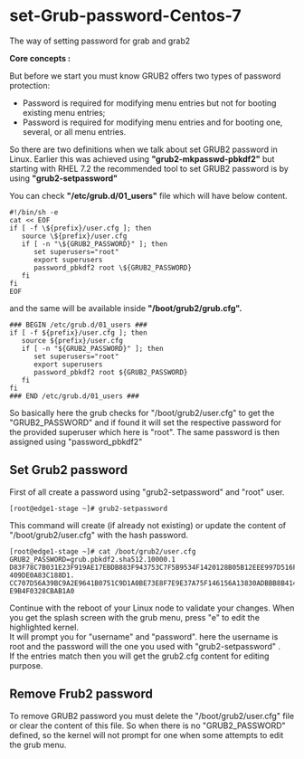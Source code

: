 # set-Grub-password-Centos-7
The way of setting password for grab and grab2

**Core concepts :**

But before we start you must know GRUB2 offers two types of password protection:<br /> 
* Password is required for modifying menu entries but not for booting existing menu entries;<br />
* Password is required for modifying menu entries and for booting one, several, or all menu entries.<br />

So there are two definitions when we talk about set GRUB2 password in Linux. Earlier this was achieved using **"grub2-mkpasswd-pbkdf2"** but starting
with RHEL 7.2 the recommended tool to set GRUB2 password is by using **"grub2-setpassword"**

You can check **"/etc/grub.d/01_users"** file which will have below content.
```
#!/bin/sh -e
cat << EOF
if [ -f \${prefix}/user.cfg ]; then
   source \${prefix}/user.cfg
   if [ -n "\${GRUB2_PASSWORD}" ]; then
      set superusers="root"
      export superusers
      password_pbkdf2 root \${GRUB2_PASSWORD}
   fi
fi
EOF
```

and the same will be available inside **"/boot/grub2/grub.cfg".**
```
### BEGIN /etc/grub.d/01_users ###
if [ -f ${prefix}/user.cfg ]; then
   source ${prefix}/user.cfg
   if [ -n "${GRUB2_PASSWORD}" ]; then
      set superusers="root"
      export superusers
      password_pbkdf2 root ${GRUB2_PASSWORD}
   fi
fi
### END /etc/grub.d/01_users ###
```
So basically here the grub checks for "/boot/grub2/user.cfg" to get the "GRUB2_PASSWORD" and if found it will set the respective password for the
provided superuser which here is "root". The same password is then assigned using "password_pbkdf2"

## Set Grub2 password
First of all create a password using "grub2-setpassword" and "root" user.
```
[root@edge1-stage ~]# grub2-setpassword
```
This command will create (if already not existing) or update the content of "/boot/grub2/user.cfg" with the hash password.
```
[root@edge1-stage ~]# cat /boot/grub2/user.cfg
GRUB2_PASSWORD=grub.pbkdf2.sha512.10000.1
D83F78C7B031E23F919AE17EBDB883F943753C7F5B9534F1420128B05B12EEE997D516FF166904AC7D42C64471E7B1BB6B5B7C20F79A65D5
409DE0A83C188D1.
CC707D56A39BC9A2E9641B0751C9D1A0BE73E8F7E9E37A75F146156A13830ADBBB8B414D1FD473CE67FC7CF70E4E0D2D3199420329A9E614
E9B4F0328CBAB1A0
```
Continue with the reboot of your Linux node to validate your changes. When you get the splash screen with the grub menu, press "e" to edit the
highlighted kernel.<br />
It will prompt you for "username" and "password". here the username is root and the password will the one you used with "grub2-setpassword" .<br />
If the entries match then you will get the grub2.cfg content for editing purpose.

## Remove Frub2 password
To remove GRUB2 password you must delete the "/boot/grub2/user.cfg" file or clear the content of this file. So when there is no "GRUB2_PASSWORD"
defined, so the kernel will not prompt for one when some attempts to edit the grub menu.

